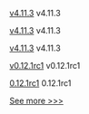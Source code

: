
[v4.11.3](https://github.com/hyperledger/web3j-unit/releases/tag/v4.11.3) v4.11.3

[v4.11.3](https://github.com/hyperledger/web3j-evm/releases/tag/v4.11.3) v4.11.3

[v4.11.3](https://github.com/hyperledger/web3j/releases/tag/v4.11.3) v4.11.3

[v0.12.1rc1](https://github.com/hyperledger/aries-acapy-docs/releases/tag/v0.12.1rc1) v0.12.1rc1

[0.12.1rc1](https://github.com/hyperledger/aries-cloudagent-python/releases/tag/0.12.1rc1) 0.12.1rc1


[See more >>>](https://start-here.hyperledger.org/releases)
